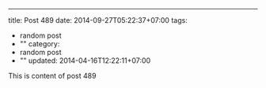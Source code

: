 ---
title: Post 489
date: 2014-09-27T05:22:37+07:00
tags:
  - random post
  - ""
category:
  - random post
  - ""
updated: 2014-04-16T12:22:11+07:00

This is content of post 489